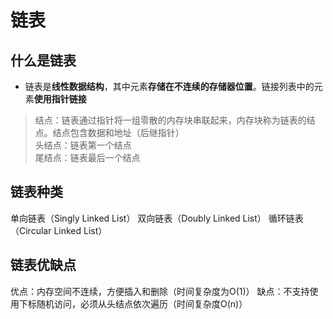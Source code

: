 # 链表
## 什么是链表
+ 链表是**线性数据结构**，其中元素**存储在不连续的存储器位置**。链接列表中的元素**使用指针链接**
>结点：链表通过指针将一组零散的内存块串联起来，内存块称为链表的结点。结点包含数据和地址（后继指针）  
头结点：链表第一个结点  
尾结点：链表最后一个结点
## 链表种类
单向链表（Singly Linked List）
双向链表（Doubly Linked List）
循环链表（Circular Linked List）
## 链表优缺点
优点：内存空间不连续，方便插入和删除（时间复杂度为O(1)）
缺点：不支持使用下标随机访问，必须从头结点依次遍历（时间复杂度O(n)）

